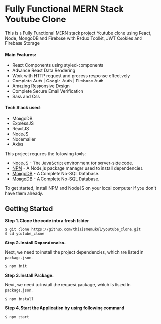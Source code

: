 # Fully Functional MERN Stack Youtube Clone


This is a Fully Functional MERN stack project Youtube clone using React, Node, MongoDB and Firebase with Redux Toolkit, JWT Cookies and Firebase Storage. 
<h4>Main Features:</h4>
<ul>
<li>React Components using styled-components</li>
<li>Advance React Data Rendering</li>
<li>Work with HTTP request and process response effectively</li>
<li>Complete Auth | Google-Auth | Firebase Auth</li>
<li>Amazing Responsive Design</li>
<li>Complete Secure Email Verification</li>
<li>Sass and Css</li>
</ul>



<h4>Tech Stack used:</h4>
<ul>
<li>MongoDB</li>
<li>ExpressJS</li>
<li>ReactJS</li>
<li>NodeJS</li>
<li>Nodemailer</li>
<li>Axios</li>
</ul>


This project requires the following tools:

- [NodeJS](https://nodejs.org/en/) - The JavaScript environment for server-side code.
- [NPM](https://www.npmjs.com/) - A Node.js package manager used to install dependencies.
- [MongoDB](https://nodejs.org/en/) - A Complete No-SQL Database.
- [MongoDB](https://www.mongodb.com/) - A Complete No-SQL Database.


To get started, install NPM and NodeJS on your local computer if you don't have them already.

## Getting Started

**Step 1. Clone the code into a fresh folder**

```
$ git clone https://github.com/thisismemukul/youtube_clone.git
$ cd youtube_clone
```

**Step 2. Install Dependencies.**

Next, we need to install the project dependencies, which are listed in `package.json`.

```
$ npm init
```

**Step 3. Install Package.**

Next, we need to install the request package, which is listed in `package.json`.

```
$ npm install
```

**Step 4. Start the Application by using following command**

```
$ npm start
```

